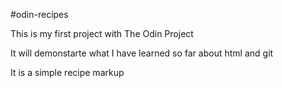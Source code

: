 #odin-recipes 

This is my first project with The Odin Project

It will demonstarte what I have learned so far about html and git 

It is a simple recipe markup
